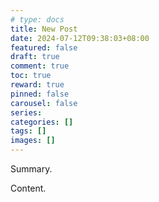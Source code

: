 ```yaml
---
# type: docs 
title: New Post
date: 2024-07-12T09:38:03+08:00
featured: false
draft: true
comment: true
toc: true
reward: true
pinned: false
carousel: false
series:
categories: []
tags: []
images: []
---
```


Summary.

<!--more-->

Content.
